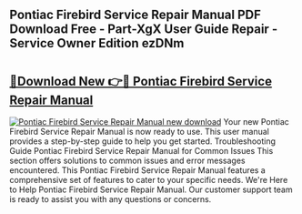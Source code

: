 ## Pontiac Firebird Service Repair Manual PDF Download Free - Part-XgX User Guide Repair - Service Owner Edition ezDNm

# <h2><a href="http://bc81613.oget.top/?id=Pontiac+Firebird+Service+Repair+Manual">🔗Download New 👉🔴 Pontiac Firebird Service Repair Manual</a></h2>

[![Pontiac Firebird Service Repair Manual new download](https://i.imgur.com/5g1atiW.png)](http://bc81613.oget.top/?id=Pontiac+Firebird+Service+Repair+Manual)
Your new Pontiac Firebird Service Repair Manual is now ready to use. This user manual provides a step-by-step guide to help you get started. Troubleshooting Guide Pontiac Firebird Service Repair Manual for Common Issues This section offers solutions to common issues and error messages encountered. This Pontiac Firebird Service Repair Manual features a comprehensive set of features to cater to your specific needs. We're Here to Help Pontiac Firebird Service Repair Manual. Our customer support team is ready to assist you with any questions or concerns.

